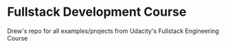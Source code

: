 Fullstack Development Course
=============

Drew's repo for all examples/projects from Udacity's Fullstack Engineering Course

